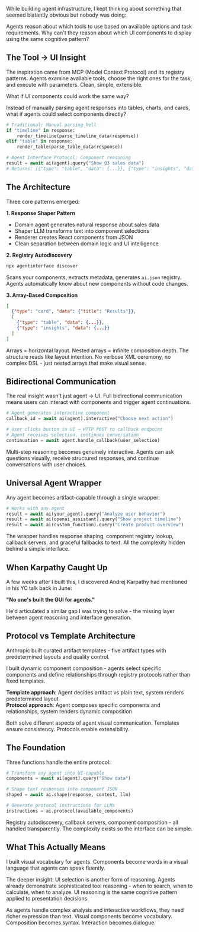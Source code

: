 
While building agent infrastructure, I kept thinking about something that seemed blatantly obvious but nobody was doing:

Agents reason about which tools to use based on available options and task requirements. Why can't they reason about which UI components to display using the same cognitive pattern?

## The Tool → UI Insight

The inspiration came from MCP (Model Context Protocol) and its registry patterns. Agents examine available tools, choose the right ones for the task, and execute with parameters. Clean, simple, extensible.

What if UI components could work the same way?

Instead of manually parsing agent responses into tables, charts, and cards, what if agents could select components directly? 

```python
# Traditional: Manual parsing hell
if "timeline" in response:
    render_timeline(parse_timeline_data(response))
elif "table" in response:
    render_table(parse_table_data(response))

# Agent Interface Protocol: Component reasoning
result = await ai(agent).query("Show Q3 sales data")
# Returns: [{"type": "table", "data": {...}}, {"type": "insights", "data": {...}}]
```

## The Architecture

Three core patterns emerged:

**1. Response Shaper Pattern**
- Domain agent generates natural response about sales data
- Shaper LLM transforms text into component selections  
- Renderer creates React components from JSON
- Clean separation between domain logic and UI intelligence

**2. Registry Autodiscovery**
```bash
npx agentinterface discover
```
Scans your components, extracts metadata, generates `ai.json` registry. Agents automatically know about new components without code changes.

**3. Array-Based Composition**
```json
[
  {"type": "card", "data": {"title": "Results"}},
  [
    {"type": "table", "data": {...}},
    {"type": "insights", "data": {...}}
  ]
]
```

Arrays = horizontal layout. Nested arrays = infinite composition depth. The structure reads like layout intention. No verbose XML ceremony, no complex DSL - just nested arrays that make visual sense.

## Bidirectional Communication

The real insight wasn't just agent → UI. Full bidirectional communication means users can interact with components and trigger agent continuations.

```python
# Agent generates interactive component
callback_id = await ai(agent).interactive("Choose next action")

# User clicks button in UI → HTTP POST to callback endpoint
# Agent receives selection, continues conversation
continuation = await agent.handle_callback(user_selection)
```

Multi-step reasoning becomes genuinely interactive. Agents can ask questions visually, receive structured responses, and continue conversations with user choices.

## Universal Agent Wrapper

Any agent becomes artifact-capable through a single wrapper:

```python
# Works with any agent
result = await ai(your_agent).query("Analyze user behavior")
result = await ai(openai_assistant).query("Show project timeline")  
result = await ai(custom_function).query("Create product overview")
```

The wrapper handles response shaping, component registry lookup, callback servers, and graceful fallbacks to text. All the complexity hidden behind a simple interface.

## When Karpathy Caught Up

A few weeks after I built this, I discovered Andrej Karpathy had mentioned in his YC talk back in June:

**"No one's built the GUI for agents."**

He'd articulated a similar gap I was trying to solve - the missing layer between agent reasoning and interface generation.

## Protocol vs Template Architecture

Anthropic built curated artifact templates - five artifact types with predetermined layouts and quality control.

I built dynamic component composition - agents select specific components and define relationships through registry protocols rather than fixed templates.

**Template approach**: Agent decides artifact vs plain text, system renders predetermined layout  
**Protocol approach**: Agent composes specific components and relationships, system renders dynamic composition

Both solve different aspects of agent visual communication. Templates ensure consistency. Protocols enable extensibility.

## The Foundation

Three functions handle the entire protocol:

```python
# Transform any agent into UI-capable
components = await ai(agent).query("Show data")

# Shape text responses into component JSON  
shaped = await ai.shape(response, context, llm)

# Generate protocol instructions for LLMs
instructions = ai.protocol(available_components)
```

Registry autodiscovery, callback servers, component composition - all handled transparently. The complexity exists so the interface can be simple.

## What This Actually Means

I built visual vocabulary for agents. Components become words in a visual language that agents can speak fluently.

The deeper insight: UI selection is another form of reasoning. Agents already demonstrate sophisticated tool reasoning - when to search, when to calculate, when to analyze. UI reasoning is the same cognitive pattern applied to presentation decisions.

As agents handle complex analysis and interactive workflows, they need richer expression than text. Visual components become vocabulary. Composition becomes syntax. Interaction becomes dialogue.

